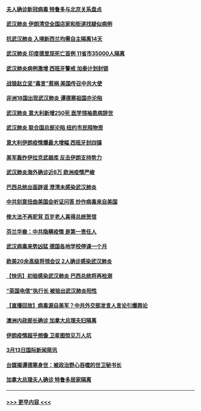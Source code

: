 #### [夫人确诊新冠病毒 特鲁多与北京关系盘点](../pages/prog202/a102799474.md?t=03141631) 
#### [武汉肺炎 伊朗清空全国店家和街道找疑似病例](../pages/prog202/a102799451.md?t=03141631) 
#### [抗武汉肺炎 入境新西兰均需自主隔离14天](../pages/prog202/a102799406.md?t=03141631) 
#### [武汉肺炎 印度德里现死亡首例 11省市35000人隔离](../pages/prog202/a102799379.md?t=03141631) 
#### [武汉肺炎病例激增 西班牙警戒 加泰计划封锁](../pages/prog202/a102799338.md?t=03141631) 
#### [战狼赵立坚“毒言”惹祸 美国传召中共大使](../pages/prog202/a102799314.md?t=03141631) 
#### [非洲18国出现武汉肺炎 谭德塞祖国亦沦陷](../pages/prog202/a102799302.md?t=03141631) 
#### [武汉肺炎 意大利新增250死 医学领袖患病辞世](../pages/prog202/a102799253.md?t=03141631) 
#### [武汉肺炎 联合国总部沦陷 纽约市民囤物资](../pages/prog202/a102799239.md?t=03141631) 
#### [意大利伊朗疫情爆最大增幅 西班牙封四镇](../pages/prog202/a102798969.md?t=03141631) 
#### [美军轰炸伊拉克武器库 反击伊朗支持势力](../pages/prog202/a102799127.md?t=03141631) 
#### [武汉肺炎海外确诊近6万 欧洲疫情严峻](../pages/prog202/a102799147.md?t=03141631) 
#### [巴西总统出面辟谣  澄清未感染武汉肺炎](../pages/prog202/a102799066.md?t=03141631) 
#### [中共刻意扭曲美国会听证问答 炒作病毒来自美国](../pages/prog202/a102799022.md?t=03141631) 
#### [修大法不再驼背 百岁老人喜得总统贺信](../pages/prog202/a102799026.md?t=03141631) 
#### [芬兰华裔：中共隐瞒疫情 是第一责任人](../pages/prog202/a102798951.md?t=03141631) 
#### [武汉病毒来势凶猛 德国各地学校停课一个月](../pages/prog202/a102798978.md?t=03141631) 
#### [欧美20余高级将领会议 2人确诊感染武汉肺炎](../pages/prog202/a102798930.md?t=03141631) 
#### [【快讯】初验感染武汉肺炎 巴西总统将再检测](../pages/prog202/a102798917.md?t=03141631) 
#### [“英国电信”执行长 被验出武汉肺炎阳性](../pages/prog202/a102798904.md?t=03141631) 
#### [【直播回放】病毒源自美军？中共外交部发言人言论引爆舆论](../pages/prog202/a102798842.md?t=03141631) 
#### [澳洲内政部长确诊 加拿大总理夫妇隔离](../pages/prog202/a102798781.md?t=03141631) 
#### [伊朗疫情超乎想像 卫星图惊见万人坑](../pages/prog202/a102798711.md?t=03141631) 
#### [3月13日国际新闻简讯](../pages/prog202/a102798719.md?t=03141631) 
#### [台媒揭谭德塞身世：被政治野心吞噬的世卫秘书长](../pages/prog202/a102798536.md?t=03141631) 
#### [加拿大总理夫人确诊 特鲁多居家隔离](../pages/prog202/a102798517.md?t=03141631) 

----
#### [ >>> 更早内容 <<< ](../indexes/prog202-earlier.md)
